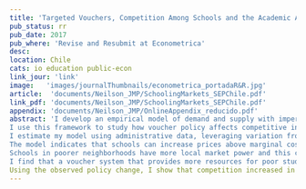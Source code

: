 ```yaml
---
title: 'Targeted Vouchers, Competition Among Schools and the Academic Achievement of Poor Students'
pub_status: rr
pub_date: 2017
pub_where: 'Revise and Resubmit at Econometrica'
desc:
location: Chile
cats: io education public-econ
link_jour: 'link'
image:   'images/journalThumbnails/econometrica_portadaR&R.jpg'
article:  'documents/Neilson_JMP/SchoolingMarkets_SEPChile.pdf'
link_pdf: 'documents/Neilson_JMP/SchoolingMarkets_SEPChile.pdf'
appendix: 'documents/Neilson_JMP/OnlineAppendix_reducido.pdf'
abstract: 'I develop an empirical model of demand and supply with imperfect competition to study the primary school market in Chile.
I use this framework to study how voucher policy affects competitive incentives and the equilibrium allocation of school quality.
I estimate my model using administrative data, leveraging variation from a policy change that eliminated out-of-pocket fees for approximately 40 percent of students.
The model indicates that schools can increase prices above marginal cost and mark down quality below the perfectly competitive benchmark.
Schools in poorer neighborhoods have more local market power and this contributes to inequality in access across socioeconomic groups.
I find that a voucher system that provides more resources for poor students would reduce schools' market power and increase school quality.
Using the observed policy change, I show that competition increased in the poorest neighborhoods and consequently reduced the inequality of academic achievement.'
---
```

